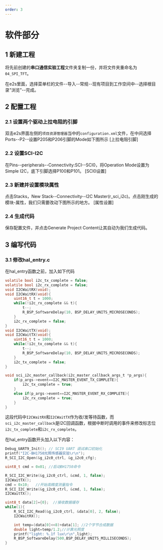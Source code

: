 ```yaml
---
order: 3
---
```

# 软件部分
## 1 新建工程
将先前创建的**串口通信实验工程**文件夹复制一份，并将文件夹重命名为`04_SPI_TFT`。

在e2s里面，选择菜单栏的文件--导入--常规--现有项目到工作空间中--选择根目录"浏览"--完成。

## 2 配置工程
### 2.1 设置两个驱动上拉电阻的引脚
双击e2s界面左侧的`项目资源管理器`当中的`configuration.xml`文件，在中间选择Ports--P2--设置P205和P206引脚的Mode如下图所示
[上拉电阻引脚]

### 2.2 设置SCI-I2C
在Pins--peripherals--Connectivity:SCI--SCI0，将Operation Mode设置为Simple I2C，底下引脚选择P100和P101。
[SCI0设置]

### 2.3 新建并设置模块属性
点击Stacks，New Stack--Connectivity--I2C Master(r_sci_i2c)。点击刚生成的模块-属性，我们只需要改动下图所示的地方。
[属性设置]

### 2.4 生成代码
保存配置文件，并点击Generate Project Content让其自动为我们生成代码。

## 3 编写代码
### 3.1 修改hal_entry.c
在hal_entry函数之前，加入如下代码
```c
volatile bool i2c_tx_complete = false;
volatile bool i2c_rx_complete = false;
void I2CWaitRX(void);
void I2CWaitRX(void){
    uint16_t t = 1000;
    while(!i2c_rx_complete && t){
        t--;
        R_BSP_SoftwareDelay(10, BSP_DELAY_UNITS_MICROSECONDS);
    }
    i2c_rx_complete = false;
}
void I2CWaitTX(void);
void I2CWaitTX(void){
    uint16_t t = 1000;
    while(!i2c_tx_complete && t){
        t--;
        R_BSP_SoftwareDelay(10, BSP_DELAY_UNITS_MICROSECONDS);
    }
    i2c_tx_complete = false;
}

void sci_i2c_master_callback(i2c_master_callback_args_t *p_args){
    if(p_args->event==I2C_MASTER_EVENT_TX_COMPLETE){
        i2c_tx_complete = true;
    }
    else if(p_args->event==I2C_MASTER_EVENT_RX_COMPLETE){
        i2c_rx_complete = true;
    }
}
```
这段代码中`I2CWaitRX`和`I2CWaitTX`作为收/发等待函数，而`sci_i2c_master_callback`是I2C回调函数，根据中断时调用的事件来修改标志位`i2c_tx_complete`和`i2c_rx_complete`。

在hal_entry函数开头加入以下内容：
```c
Debug_UART9_Init(); // SCI9 UART 调试串口初始化
printf("I2C-BH1750光照传感器实验\r\n");
R_SCI_I2C_Open(&g_i2c0_ctrl, &g_i2c0_cfg);

uint8_t cmd = 0x01; //启动BH1750命令

R_SCI_I2C_Write(&g_i2c0_ctrl, &cmd, 1, false);
I2CWaitTX();
cmd = 0x10;   //开始高精度测量指令
R_SCI_I2C_Write(&g_i2c0_ctrl, &cmd, 1, false);
I2CWaitTX();

uint8_t data[2]={0};  //接收数据缓存
while(1){
    R_SCI_I2C_Read(&g_i2c0_ctrl, &data[0], 2, false);
    I2CWaitRX();

    int temp=(data[0]<<8)+data[1]; //2个字节合成数据
    double light=temp/1.2;//计算光照度
    printf("light: %.1f lux\r\n",light);
    R_BSP_SoftwareDelay(500,BSP_DELAY_UNITS_MILLISECONDS);
}
```